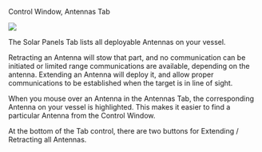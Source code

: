 Control Window, Antennas Tab

![](http://i.imgur.com/eTSpWOT.png)

The Solar Panels Tab lists all deployable Antennas on your vessel.

Retracting an Antenna will stow that part, and no communication can be initiated or limited range communications are available, depending on the antenna.  Extending an Antenna will deploy it, and allow proper communications to be established when the target is in line of sight.

When you mouse over an Antenna in the Antennas Tab, the corresponding Antenna on your vessel is highlighted.  This makes it easier to find a particular Antenna from the Control Window.

At the bottom of the Tab control, there are two buttons for Extending / Retracting all Antennas.